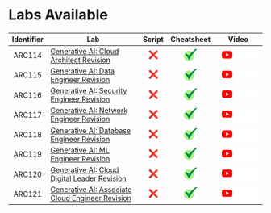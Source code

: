 # Labs Available

[cross]: /assets/cross.jpg
[tick]: /assets/tick.jpg

| Identifier | Lab | Script | Cheatsheet | Video |
| :--------: | --- | :----: | :--------: | :---: |
| ARC114 | [Generative AI: Cloud Architect Revision](https://www.cloudskillsboost.google/focuses/87294?parent=catalog) | [![cross][cross]]() | [![tick][tick]](Cheatsheets/ARC114/CHEATSHEET.md) | <a href=""> <picture> <source media="(prefers-color-scheme: dark)" srcset="../../assets/yt-dark.png"> <source media="(prefers-color-scheme: light)" srcset="../../assets/yt-light.png"> <img alt="YouTube logo" src="../../assets/yt-dark.png"></picture> </a> |
| ARC115 | [Generative AI: Data Engineer Revision](https://www.cloudskillsboost.google/focuses/87295?parent=catalog) | [![cross][cross]]() | [![tick][tick]](Cheatsheets/ARC115/CHEATSHEET.md) | <a href=""> <picture> <source media="(prefers-color-scheme: dark)" srcset="../../assets/yt-dark.png"> <source media="(prefers-color-scheme: light)" srcset="../../assets/yt-light.png"> <img alt="YouTube logo" src="../../assets/yt-dark.png"></picture> </a> |
| ARC116 | [Generative AI: Security Engineer Revision](https://www.cloudskillsboost.google/focuses/87296?parent=catalog) | [![cross][cross]]() | [![tick][tick]](Cheatsheets/ARC116/CHEATSHEET.md) | <a href=""> <picture> <source media="(prefers-color-scheme: dark)" srcset="../../assets/yt-dark.png"> <source media="(prefers-color-scheme: light)" srcset="../../assets/yt-light.png"> <img alt="YouTube logo" src="../../assets/yt-dark.png"></picture> </a> |
| ARC117 | [Generative AI: Network Engineer Revision](https://www.cloudskillsboost.google/focuses/87297?parent=catalog) | [![cross][cross]]() | [![tick][tick]](Cheatsheets/ARC117/CHEATSHEET.md) | <a href=""> <picture> <source media="(prefers-color-scheme: dark)" srcset="../../assets/yt-dark.png"> <source media="(prefers-color-scheme: light)" srcset="../../assets/yt-light.png"> <img alt="YouTube logo" src="../../assets/yt-dark.png"></picture> </a> |
| ARC118 | [Generative AI: Database Engineer Revision](https://www.cloudskillsboost.google/focuses/87298?parent=catalog) | [![cross][cross]]() | [![tick][tick]](Cheatsheets/ARC118/CHEATSHEET.md) | <a href=""> <picture> <source media="(prefers-color-scheme: dark)" srcset="../../assets/yt-dark.png"> <source media="(prefers-color-scheme: light)" srcset="../../assets/yt-light.png"> <img alt="YouTube logo" src="../../assets/yt-dark.png"></picture> </a> |
| ARC119 | [Generative AI: ML Engineer Revision](https://www.cloudskillsboost.google/focuses/87299?parent=catalog) | [![cross][cross]]() | [![tick][tick]](Cheatsheets/ARC119/CHEATSHEET.md) | <a href=""> <picture> <source media="(prefers-color-scheme: dark)" srcset="../../assets/yt-dark.png"> <source media="(prefers-color-scheme: light)" srcset="../../assets/yt-light.png"> <img alt="YouTube logo" src="../../assets/yt-dark.png"></picture> </a> |
| ARC120 | [Generative AI: Cloud Digital Leader Revision](https://www.cloudskillsboost.google/focuses/87300?parent=catalog) | [![cross][cross]]() | [![tick][tick]](Cheatsheets/ARC120/CHEATSHEET.md) | <a href=""> <picture> <source media="(prefers-color-scheme: dark)" srcset="../../assets/yt-dark.png"> <source media="(prefers-color-scheme: light)" srcset="../../assets/yt-light.png"> <img alt="YouTube logo" src="../../assets/yt-dark.png"></picture> </a> |
| ARC121 | [Generative AI: Associate Cloud Engineer Revision](https://www.cloudskillsboost.google/focuses/87301?parent=catalog) | [![cross][cross]]() | [![tick][tick]](Cheatsheets/ARC121/CHEATSHEET.md) | <a href=""> <picture> <source media="(prefers-color-scheme: dark)" srcset="../../assets/yt-dark.png"> <source media="(prefers-color-scheme: light)" srcset="../../assets/yt-light.png"> <img alt="YouTube logo" src="../../assets/yt-dark.png"></picture> </a> |